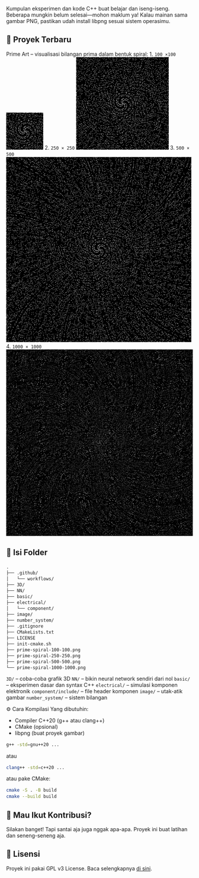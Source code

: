 Kumpulan eksperimen dan kode C++ buat belajar dan iseng-iseng. Beberapa mungkin belum selesai—mohon maklum ya! Kalau mainan sama gambar PNG, pastikan udah install libpng sesuai sistem operasimu.

## 🎨 Proyek Terbaru
Prime Art – visualisasi bilangan prima dalam bentuk spiral:
    1. `100 ×100` ![](prime-spiral-100-100.png)
    2. `250 × 250` ![](prime-spiral-250-250.png)
    3. `500 × 500` ![](prime-spiral-500-500.png)
    4. `1000 × 1000` ![](prime-spiral-1000-1000.png)

## 📂 Isi Folder
```
.
├── .github/
│   └── workflows/
├── 3D/
├── NN/
├── basic/
├── electrical/
│   └── component/
├── image/
├── number_system/
├── .gitignore
├── CMakeLists.txt
├── LICENSE
├── init-cmake.sh
├── prime-spiral-100-100.png
├── prime-spiral-250-250.png
├── prime-spiral-500-500.png
└── prime-spiral-1000-1000.png
```

`3D/` – coba-coba grafik 3D
`NN/` – bikin neural network sendiri dari nol
`basic/` – eksperimen dasar dan syntax C++
`electrical/` – simulasi komponen elektronik
`component/include/` – file header komponen
`image/` – utak-atik gambar
`number_system/` – sistem bilangan

⚙️ Cara Kompilasi
Yang dibutuhin:
- Compiler C++20 (g++ atau clang++)
- CMake (opsional)
- libpng (buat proyek gambar)

```bash
g++ -std=gnu++20 ...
```
atau
```bash
clang++ -std=c++20 ...
```
atau pake CMake:
```bash
cmake -S . -B build
cmake --build build
```

## 🤝 Mau Ikut Kontribusi?
Silakan banget! Tapi santai aja juga nggak apa-apa. Proyek ini buat latihan dan seneng-seneng aja.

## 📜 Lisensi
Proyek ini pakai GPL v3 License. Baca selengkapnya [di sini](LICENSE).
